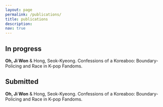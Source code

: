 ```yaml
---
layout: page
permalink: /publications/
title: publications
description:
nav: true
---
```


## In progress

**Oh, Ji Won** & Hong, Seok-Kyeong. Confessions of a Koreaboo: Boundary-Policing and Race in K-pop Fandoms.

## Submitted

**Oh, Ji Won** & Hong, Seok-Kyeong. Confessions of a Koreaboo: Boundary-Policing and Race in K-pop Fandoms.

